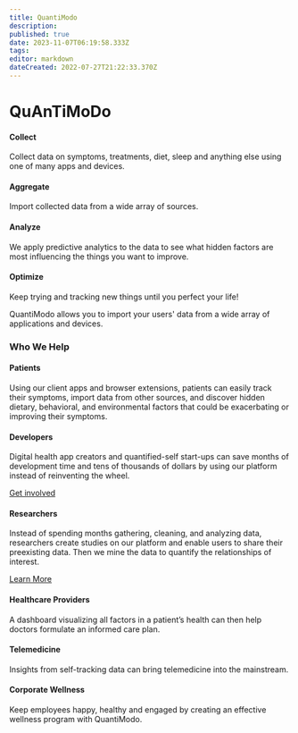 ```yaml
---
title: QuantiModo
description: 
published: true
date: 2023-11-07T06:19:58.333Z
tags: 
editor: markdown
dateCreated: 2022-07-27T21:22:33.370Z
---
```


# QuAnTiMoDo

#### Collect

Collect data on symptoms, treatments, diet, sleep and anything else using one of many apps and devices.

#### Aggregate

Import collected data from a wide array of sources.

#### Analyze

We apply predictive analytics to the data to see what hidden factors are most influencing the things you want to improve.

#### Optimize

Keep trying and tracking new things until you perfect your life!

QuantiModo allows you to import your users' data from a wide array of applications and devices.

### Who We Help

#### Patients

Using our client apps and browser extensions, patients can easily track their symptoms, import data from other sources, and discover hidden dietary, behavioral, and environmental factors that could be exacerbating or improving their symptoms.

#### Developers

Digital health app creators and quantified-self start-ups can save months of development time and tens of thousands of dollars by using our platform instead of reinventing the wheel.

[Get involved](mailto:info@quantimo.do)

#### Researchers

Instead of spending months gathering, cleaning, and analyzing data, researchers create studies on our platform and enable users to share their preexisting data. Then we mine the data to quantify the relationships of interest.

[Learn More](https://quantimo.do/research-platform/)

#### Healthcare Providers

A dashboard visualizing all factors in a patient’s health can then help doctors formulate an informed care plan.

#### Telemedicine

Insights from self-tracking data can bring telemedicine into the mainstream.

#### Corporate Wellness

Keep employees happy, healthy and engaged by creating an effective wellness program with QuantiModo.
